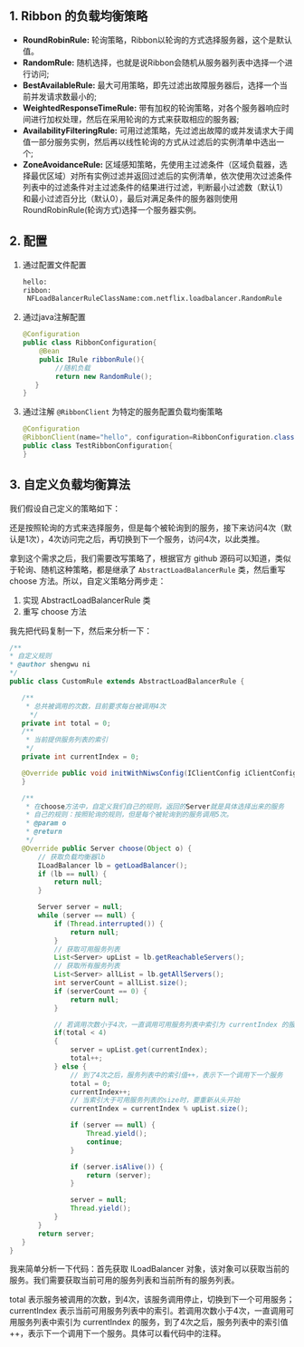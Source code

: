 ## 1. Ribbon 的负载均衡策略

- **RoundRobinRule:** 轮询策略，Ribbon以轮询的方式选择服务器，这个是默认值。
- **RandomRule:** 随机选择，也就是说Ribbon会随机从服务器列表中选择一个进行访问;
- **BestAvailableRule:** 最大可用策略，即先过滤出故障服务器后，选择一个当前并发请求数最小的;
- **WeightedResponseTimeRule:** 带有加权的轮询策略，对各个服务器响应时间进行加权处理，然后在采用轮询的方式来获取相应的服务器;
- **AvailabilityFilteringRule:** 可用过滤策略，先过滤出故障的或并发请求大于阈值一部分服务实例，然后再以线性轮询的方式从过滤后的实例清单中选出一个;
- **ZoneAvoidanceRule:** 区域感知策略，先使用主过滤条件（区域负载器，选择最优区域）对所有实例过滤并返回过滤后的实例清单，依次使用次过滤条件列表中的过滤条件对主过滤条件的结果进行过滤，判断最小过滤数（默认1）和最小过滤百分比（默认0），最后对满足条件的服务器则使用RoundRobinRule(轮询方式)选择一个服务器实例。

## 2. 配置

1. 通过配置文件配置

	```xml
	hello:
    ribbon:
     NFLoadBalancerRuleClassName:com.netflix.loadbalancer.RandomRule
	```
2. 通过java注解配置

	```java
	@Configuration
    public class RibbonConfiguration{
        @Bean
        public IRule ribbonRule(){
            //随机负载
            return new RandomRule();
       }
    }
	```
3. 通过注解 `@RibbonClient` 为特定的服务配置负载均衡策略

	```java
	@Configuration
    @RibbonClient(name="hello", configuration=RibbonConfiguration.class)
    public class TestRibbonConfiguration{
    }
	```

## 3. 自定义负载均衡算法

我们假设自己定义的策略如下：

还是按照轮询的方式来选择服务，但是每个被轮询到的服务，接下来访问4次（默认是1次），4次访问完之后，再切换到下一个服务，访问4次，以此类推。

拿到这个需求之后，我们需要改写策略了，根据官方 github 源码可以知道，类似于轮询、随机这种策略，都是继承了 `AbstractLoadBalancerRule` 类，然后重写 choose 方法。所以，自定义策略分两步走：

1. 实现 AbstractLoadBalancerRule 类
2. 重写 choose 方法

我先把代码复制一下，然后来分析一下：

```java
/**
* 自定义规则
* @author shengwu ni
*/
public class CustomRule extends AbstractLoadBalancerRule {

   /**
    * 总共被调用的次数，目前要求每台被调用4次
     */
   private int total = 0;
   /**
    * 当前提供服务列表的索引
    */
   private int currentIndex = 0;

   @Override public void initWithNiwsConfig(IClientConfig iClientConfig) {
   }

   /**
    * 在choose方法中，自定义我们自己的规则，返回的Server就是具体选择出来的服务
    * 自己的规则：按照轮询的规则，但是每个被轮询到的服务调用5次。
    * @param o
    * @return
    */
   @Override public Server choose(Object o) {
       // 获取负载均衡器lb
       ILoadBalancer lb = getLoadBalancer();
       if (lb == null) {
           return null;
       }

       Server server = null;
       while (server == null) {
           if (Thread.interrupted()) {
               return null;
           }
           // 获取可用服务列表
           List<Server> upList = lb.getReachableServers();
           // 获取所有服务列表
           List<Server> allList = lb.getAllServers();
           int serverCount = allList.size();
           if (serverCount == 0) {
               return null;
           }

           // 若调用次数小于4次，一直调用可用服务列表中索引为 currentIndex 的服务
           if(total < 4)
           {
               server = upList.get(currentIndex);
               total++;
           } else {
               // 到了4次之后，服务列表中的索引值++，表示下一个调用下一个服务
               total = 0;
               currentIndex++;
               // 当索引大于可用服务列表的size时，要重新从头开始
               currentIndex = currentIndex % upList.size();

               if (server == null) {
                   Thread.yield();
                   continue;
               }

               if (server.isAlive()) {
                   return (server);
               }

               server = null;
               Thread.yield();
           }
       }
       return server;
   }
}
```
我来简单分析一下代码：首先获取 ILoadBalancer 对象，该对象可以获取当前的服务。我们需要获取当前可用的服务列表和当前所有的服务列表。

total 表示服务被调用的次数，到4次，该服务调用停止，切换到下一个可用服务；currentIndex 表示当前可用服务列表中的索引。若调用次数小于4次，一直调用可用服务列表中索引为 currentIndex 的服务，到了4次之后，服务列表中的索引值++，表示下一个调用下一个服务。具体可以看代码中的注释。


